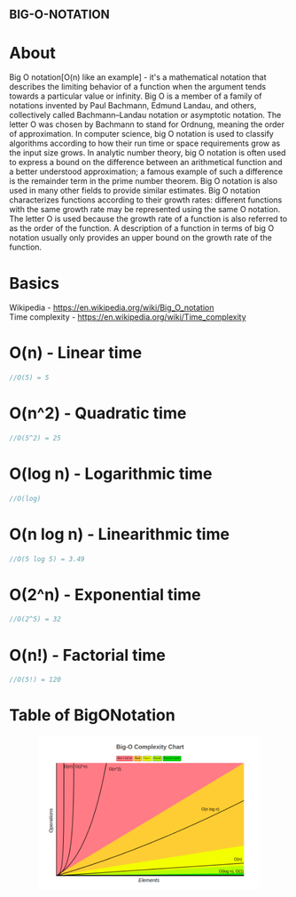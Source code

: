 ## BIG-O-NOTATION

# About

Big O notation[O(n) like an example] - it's a mathematical notation that describes the limiting behavior of a function when the argument tends towards a particular value or infinity. Big O is a member of a family of notations invented by Paul Bachmann, Edmund Landau, and others, collectively called Bachmann–Landau notation or asymptotic notation. The letter O was chosen by Bachmann to stand for Ordnung, meaning the order of approximation.
In computer science, big O notation is used to classify algorithms according to how their run time or space requirements grow as the input size grows. In analytic number theory, big O notation is often used to express a bound on the difference between an arithmetical function and a better understood approximation; a famous example of such a difference is the remainder term in the prime number theorem. Big O notation is also used in many other fields to provide similar estimates.
Big O notation characterizes functions according to their growth rates: different functions with the same growth rate may be represented using the same O notation. The letter O is used because the growth rate of a function is also referred to as the order of the function. A description of a function in terms of big O notation usually only provides an upper bound on the growth rate of the function.

# Basics

Wikipedia - https://en.wikipedia.org/wiki/Big_O_notation<br />
Time complexity - https://en.wikipedia.org/wiki/Time_complexity

# O(n) - Linear time

```ts
//O(5) = 5
```

# O(n^2) - Quadratic time

```ts
//O(5^2) = 25
```

# O(log n) - Logarithmic time

```ts
//O(log)
```

# O(n log n) - Linearithmic time

```ts
//O(5 log 5) = 3.49
```

# O(2^n) - Exponential time

```ts
//O(2^5) = 32
```

# O(n!) - Factorial time

```ts
//O(5!) = 120
```

# Table of BigONotation

<p style="text-align: center"><img width="400" src="./assets/big-o-notation/big-o-notation.png" /></p>
